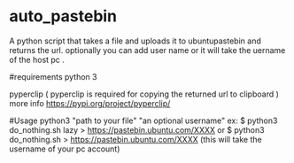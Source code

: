 # auto_pastebin

A python script that takes a file and uploads it to ubuntupastebin and returns the url. optionally you can add user name or it will take the uername of the host pc .

#requirements 
  python 3
  
  pyperclip ( pyperclip is required for copying the returned url to clipboard )
  more info https://pypi.org/project/pyperclip/
 
 
 #Usage
  python3 "path to your file" "an optional username"
  ex:
    $ python3 do_nothing.sh lazy
    > https://pastebin.ubuntu.com/XXXX
    or 
    $ python3 do_nothing.sh
    > https://pastebin.ubuntu.com/XXXX (this will take the username of your pc account)
    
    
    
    
    
    
 
